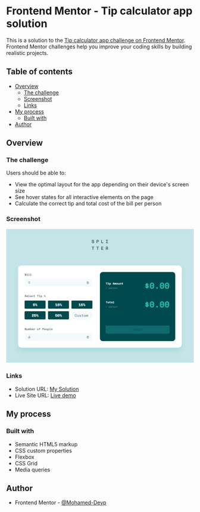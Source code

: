 # Frontend Mentor - Tip calculator app solution

This is a solution to the [Tip calculator app challenge on Frontend Mentor](https://www.frontendmentor.io/challenges/tip-calculator-app-ugJNGbJUX). Frontend Mentor challenges help you improve your coding skills by building realistic projects.

## Table of contents

- [Overview](#overview)
  - [The challenge](#the-challenge)
  - [Screenshot](#screenshot)
  - [Links](#links)
- [My process](#my-process)
  - [Built with](#built-with)
- [Author](#author)

## Overview

### The challenge

Users should be able to:

- View the optimal layout for the app depending on their device's screen size
- See hover states for all interactive elements on the page
- Calculate the correct tip and total cost of the bill per person

### Screenshot

![Demo screenshot](screenshot.png)

### Links

- Solution URL: [My Solution](https://your-solution-url.com)
- Live Site URL: [Live demo](https://your-live-site-url.com)

## My process

### Built with

- Semantic HTML5 markup
- CSS custom properties
- Flexbox
- CSS Grid
- Media queries

## Author

- Frontend Mentor - [@Mohamed-Devp](https://www.frontendmentor.io/profile/Mohamed-Devp)